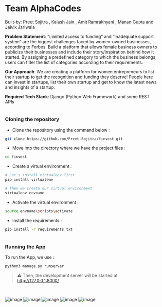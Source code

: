 # Team AlphaCodes

Built-by: [Preet Sojitra](https://github.com/Preet-Sojitra) ,
[Kalash Jain](https://github.com/kalashjain23) ,
[Amit Ramrakhyani](https://github.com/Amit-Ramrakhyani) , [Manan Gupta](https://github.com/manan152003) and Jaivik Jariwala

**Problem Statement**: “Limited access to funding” and “inadequate support system” are the biggest challenges faced by women-owned businesses, according to Forbes. Build a platform that allows female business owners to publicize their businesses and include their story/inspiration behind how it started. By assigning a predefined category to which the business belongs, users can filter the list of categories according to their requirements.

**Our Approach**: We are creating a platform for women entrepreneurs to list their startup to get the recognition and funding they deserve!
People here can invest in startups, list their own startup and get to know the latest news and insights of a startup.

**Required Tech Stack**: Django (Python Web Framework) and some REST APIs

#

### Cloning the repository

* Clone the repository using the command below :
```bash
git clone https://github.com/Preet-Sojitra/finvest.git

```

* Move into the directory where we have the project files : 
```bash
cd finvest

```

* Create a virtual environment :
```bash
# Let's install virtualenv first
pip install virtualenv

# Then we create our virtual environment
virtualenv envname

```

* Activate the virtual environment :
```bash
source envname\scripts\activate

```

* Install the requirements :
```bash
pip install -r requirements.txt

```

#

### Running the App

To run the App, we use :
```bash
python3 manage.py runserver

```

> ⚠ Then, the development server will be started at http://127.0.0.1:8000/
<br>


![image](https://user-images.githubusercontent.com/99275086/194753143-d146124e-ea38-46d3-9fba-c0a75a44e825.png)
![image](https://user-images.githubusercontent.com/87543808/195787618-2f68623e-c46b-4334-a83d-f4b688fca05e.png)
![image](https://user-images.githubusercontent.com/87543808/195786873-8bdee248-eb56-4d5d-8025-63074a71c275.png)
![image](https://user-images.githubusercontent.com/87543808/195787894-bff05c16-9fe4-4ad8-9dce-6234b7c0bd5f.png)
![image](https://user-images.githubusercontent.com/87543808/195788087-0e4fa6b5-6d5d-4da7-b5fa-a290412abf24.png)


